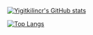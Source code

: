 [![Yigitkilincr's GitHub stats](https://github-readme-stats.vercel.app/api?username=Yigitkilincr&theme=radical)](https://github.com/anuraghazra/github-readme-stats)




















[![Top Langs](https://github-readme-stats.vercel.app/api/top-langs/?username=Yigitkilincr&layout=compact&hide=[html]&card_width=450)](https://github.com/anuraghazra/github-readme-stats)
